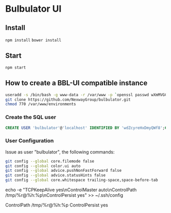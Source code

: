 Bulbulator UI
=============

## Install

`npm install`
`bower install`

## Start

`npm start`

## How to create a BBL-UI compatible instance

```bash
useradd -s /bin/bash -g www-data -r /var/www -p `openssl passwd wXmMVGCFxaZudT5B` bulbulator
git clone https://github.com/NexwayGroup/bulbulator.git
chmod 770 /var/www/environments
```

### Create the SQL user
```sql
CREATE USER 'bulbulator'@'localhost' IDENTIFIED BY 'wdZcyreHxDmyQWf8';GRANT USAGE ON *.* TO 'bulbulator'@'localhost' IDENTIFIED BY 'wdZcyreHxDmyQWf8' WITH MAX_QUERIES_PER_HOUR 0 MAX_CONNECTIONS_PER_HOUR 0 MAX_UPDATES_PER_HOUR 0 MAX_USER_CONNECTIONS 0;GRANT ALL PRIVILEGES ON `bulbulator\_%`.* TO 'bulbulator'@'localhost';
```

### User Configuration
Issue as user "bulbulator", the following commands:
```bash
git config --global core.filemode false
git config --global color.ui auto
git config --global advice.pushNonFastForward false
git config --global advice.statusHints false
git config --global core.whitespace trailing-space,space-before-tab
```

echo -e "TCPKeepAlive yes\nControlMaster auto\nControlPath /tmp/%r@%h:%p\nControlPersist yes" >> ~/.ssh/config

ControlPath /tmp/%r@%h:%p
ControlPersist yes
